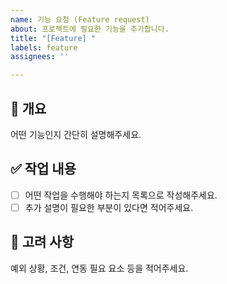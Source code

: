 ```yaml
---
name: 기능 요청 (Feature request)
about: 프로젝트에 필요한 기능을 추가합니다.
title: "[Feature] "
labels: feature
assignees: ''

---
```


## 📌 개요

어떤 기능인지 간단히 설명해주세요.

## ✅ 작업 내용

- [ ] 어떤 작업을 수행해야 하는지 목록으로 작성해주세요.
- [ ] 추가 설명이 필요한 부분이 있다면 적어주세요.

## 🤔 고려 사항

예외 상황, 조건, 연동 필요 요소 등을 적어주세요.
